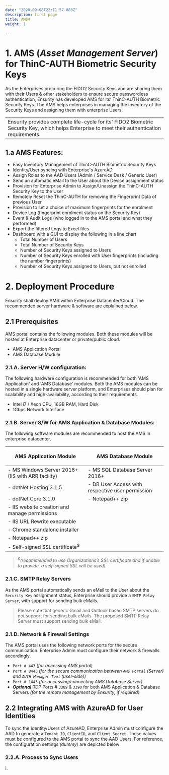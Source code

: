 ```yaml
---
date: "2020-09-08T22:11:57.883Z"
description: first page
title: AMS4
weight: 1

---
```


# 1. **AMS** (*Asset Management Server*) for **ThinC-AUTH** Biometric Security Keys

As the Enterprises procuring the FIDO2 Security Keys and are sharing them with their Users & other stakeholders to ensure secure passwordless authentication, Ensurity has developed AMS for its’ ThinC-AUTH Biometric Security Keys. The AMS helps enterprises in managing the inventory of the Security Keys and assigning them with enterprise Users. 

<table><tr><td>Ensurity provides complete life-cycle for its' FIDO2 Biometric Security Key, which helps Enterprise to meet their authentication requirements.</td></tr></table>

## 1.a  AMS Features:

- Easy Inventory Management of ThinC-AUTH Biometric Security Keys
- Identity/User syncing with Enterprise's AzureAD
- Assign Roles to the AAD Users (Admin / Service Desk / Generic User)
- Send an automatic eMail to the User about the Device assignment status
- Provision for Enterprise Admin to Assign/Unassign the ThinC-AUTH Security Key to the User
- Remotely Reset the ThinC-AUTH for removing the Fingerprint Data of previous User
- Provision to set a choice of maximum fingerprints for the enrolment
- Device Log (fingerprint enrolment status on the Security Key)
- Event & Audit Logs (who logged in to the AMS portal and what they performed)
- Export the filtered Logs to Excel files
- Dashboard with a GUI to display the following in a line chart 
  - Total Number of Users
  - Total Number of Security Keys
  - Number of Security Keys assigned to Users
  - Number of Security Keys enrolled with User fingerprints (including the number fingerprints)
  - Number of Security Keys assigned to Users, but not enrolled


# 2.  Deployment Procedure

Ensurity shall deploy AMS within Enterprise Datacenter/Cloud. The recommended server hardware & software are explained below.

##  2.1  Prerequisites

AMS portal contains the following modules. Both these modules will be hosted at Enterprise datacenter or private/public cloud.
- AMS Application Portal
- AMS Database Module

###  2.1.A.  Server H/W configuration:

The following hardware configuration is recommended for both 'AMS Application' and 'AMS Database' modules. Both the AMS modules can be hosted in a single hardware server platform, and Enterprises should plan for scalability and high-availability, according to their requirements.
- Intel i7 / Xeon CPU, 16GB RAM, Hard Disk 
- 1Gbps Network Interface

###  2.1.B.  Server S/W for AMS Application & Database Modules:

The following software modules are recommended to host the AMS in enterprise datacenter.

|<p align="center">AMS Application Module</p>       |<p align="center">AMS Database Module</p>        |
|---------------------------------------------------|-------------------------------------------------|
|- MS Windows Server 2016+ (IIS with ARR facility)  |- MS SQL Database Server 2016+                   |
|- dotNet Hosting 3.1.5                             |- DB User Access with respective user permission |
|- dotNet Core 3.1.0                                |- Notepad++ zip                                  |
|- IIS website creation and manage permissions      |                                                 |
|- IIS URL Rewrite executable                       |                                                 |
|- Chrome standalone installer                      |                                                 |
|- Notepad++ zip                                    |                                                 |
|- Self-signed SSL certificate<sup>$</sup>          |                                                 | 

> *<sup>$</sup>(recommended to use Organizations’s SSL certificate and if unable to provide, a self-signed SSL will be used).*

###  2.1.C.  SMTP Relay Servers

As the AMS portal automatically sends an eMail to the User about the `Security Key` assignment status, Enterprise should provide a `SMTP Relay Server`, with support for sending bulk eMails.

> Please note that generic Gmail and Outlook based SMTP servers do not support for sending bulk eMails. The proposed SMTP Relay Server must support sending bulk eMail. 

###  2.1.D.  Network & Firewall Settings

The AMS portal uses the following network ports for the secure communication. Enterprise Admin must configure their network & firewalls accordingly.

- `Port # 443` *(for accessing AMS portal)*
- `Port # 8443` *(for the secure communication between `AMS Portal` (Server) and `AUTH Manager Tool` (user-side))*
- `Port # 1443` *(for accessing/connecting AMS Database Server)*
- **_Optional_** RDP Ports # `3389` & `3390` for both AMS Application & Database Servers *(for the remote management by Ensurity, if required)* 


##  2.2  Integrating AMS with AzureAD for User Identities

To sync the Identity/Users of AzureAD, Enterprise Admin must configure the AAD to generate a `Tenant ID`, `ClientID`, and `Client Secret`. These values must be configured to the AMS portal to sync the AAD Users. For reference, the configuration settings *(dummy)* are depicted below: 

###  2.2.A.  Process to Sync Users

i. 